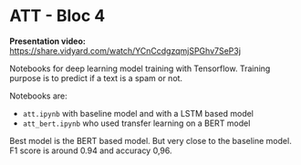 # ATT - Bloc 4

**Presentation video:** https://share.vidyard.com/watch/YCnCcdgzqmjSPGhv7SeP3j


Notebooks for deep learning model training with Tensorflow. Training purpose is to predict if a text is a spam or not.

Notebooks are:
* `att.ipynb` with baseline model and with a LSTM based model
* `att_bert.ipynb` who used transfer learning on a BERT model

Best model is the BERT based model. But very close to the baseline model. F1 score is around 0.94 and accuracy 0,96.